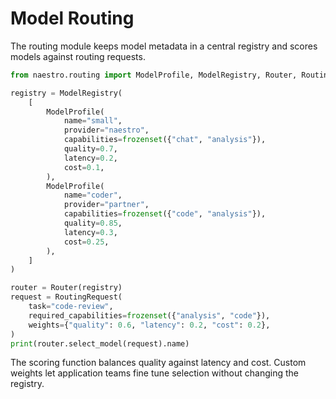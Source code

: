 # Model Routing

The routing module keeps model metadata in a central registry and scores models
against routing requests.

```python
from naestro.routing import ModelProfile, ModelRegistry, Router, RoutingRequest

registry = ModelRegistry(
    [
        ModelProfile(
            name="small",
            provider="naestro",
            capabilities=frozenset({"chat", "analysis"}),
            quality=0.7,
            latency=0.2,
            cost=0.1,
        ),
        ModelProfile(
            name="coder",
            provider="partner",
            capabilities=frozenset({"code", "analysis"}),
            quality=0.85,
            latency=0.3,
            cost=0.25,
        ),
    ]
)

router = Router(registry)
request = RoutingRequest(
    task="code-review",
    required_capabilities=frozenset({"analysis", "code"}),
    weights={"quality": 0.6, "latency": 0.2, "cost": 0.2},
)
print(router.select_model(request).name)
```

The scoring function balances quality against latency and cost. Custom weights
let application teams fine tune selection without changing the registry.
